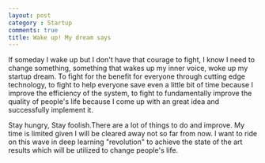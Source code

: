 ```yaml
---
layout: post
category : Startup
comments: true
title: Wake up! My dream says
---
```

If someday I wake up but I don't have that courage to fight, I know I need to change something, something that wakes up my inner voice, woke up my startup dream. To fight for the benefit for everyone through cutting edge technology, to fight to help everyone save even a little bit of time because I improve the efficiency of the system, to fight to fundamentally improve the quality of people's life because I come up with an great idea and successfully implement it.

<!--break-->

Stay hungry, Stay foolish.There are a lot of things to do and improve. My time is limited given I will be cleared away not so far from now. I want to ride on this wave in deep learning "revolution" to achieve the state of the art results which will be utilized to change people's life.
